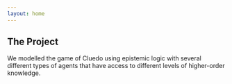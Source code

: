 ```yaml
---
layout: home
---
```


## The Project

We modelled the game of Cluedo using epistemic logic with several different types of agents that have access to different levels of higher-order knowledge.
